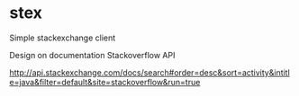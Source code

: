 # stex

Simple stackexchange client

Design on documentation Stackoverflow API

http://api.stackexchange.com/docs/search#order=desc&sort=activity&intitle=java&filter=default&site=stackoverflow&run=true

